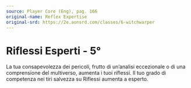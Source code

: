 ```yaml
---
source: Player Core (Eng), pag. 166
original-name: Reflex Expertise
original-srd: https://2e.aonsrd.com/classes/6-witchwarper
---
```


# Riflessi Esperti - 5°

La tua consapevolezza dei pericoli, frutto di un’analisi eccezionale o di una
comprensione del multiverso, aumenta i tuoi riflessi. Il tuo grado di competenza
nei tiri salvezza su Riflessi aumenta a esperto.
